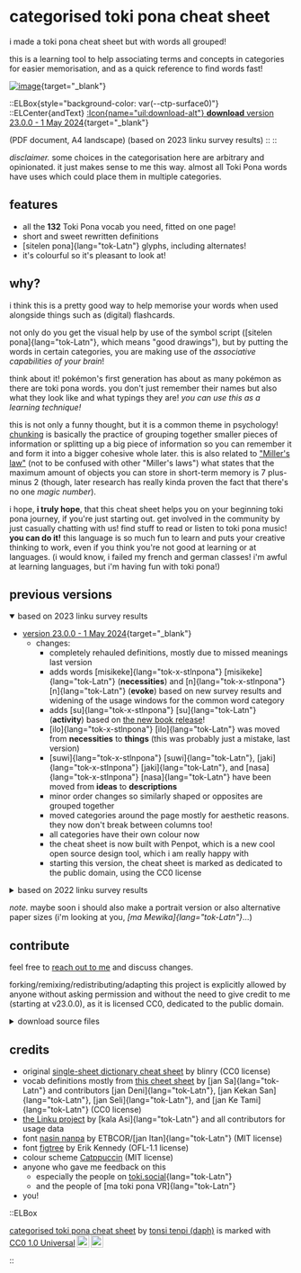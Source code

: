 # categorised toki pona cheat sheet

i made a toki pona cheat sheet but with words all grouped!

this is a learning tool to help associating terms and concepts in categories for easier memorisation, and as a quick reference to find words fast!

[![image](/tp-catdict/TP-EN_categorical_v23.0.0-A4-l.png)](/tp-catdict/TP-EN_categorical_v23.0.0-A4-l.pdf){target="\_blank"}

::ELBox{style="background-color: var(--ctp-surface0)"}
::ELCenter{andText}
[:Icon{name="uil:download-alt"} **download** version 23.0.0 - 1 May 2024](/tp-catdict/TP-EN_categorical_v23.0.0-A4-l.pdf){target="\_blank"}

(PDF document, A4 landscape) (based on 2023 linku survey results)
::
::

_disclaimer._ some choices in the categorisation here are arbitrary and opinionated. it just makes sense to me this way. almost all Toki Pona words have uses which could place them in multiple categories.

## features

- all the **132** Toki Pona vocab you need, fitted on one page!
- short and sweet rewritten definitions
- [sitelen pona]{lang="tok-Latn"} glyphs, including alternates!
- it's colourful so it's pleasant to look at!

## why?

i think this is a pretty good way to help memorise your words when used alongside things such as (digital) flashcards.

not only do you get the visual help by use of the symbol script ([sitelen pona]{lang="tok-Latn"}, which means "good drawings"), but by putting the words in certain categories, you are making use of the *associative capabilities of your brain*!

think about it! pokémon's first generation has about as many pokémon as there are toki pona words. you don't just remember their names but also what they look like and what typings they are! *you can use this as a learning technique!*

this is not only a funny thought, but it is a common theme in psychology! [chunking](<https://en.wikipedia.org/wiki/Chunking_(psychology)>) is basically the practice of grouping together smaller pieces of information or splitting up a big piece of information so you can remember it and form it into a bigger cohesive whole later. this is also related to ["Miller's law"](https://en.wikipedia.org/wiki/The_Magical_Number_Seven,_Plus_or_Minus_Two) (not to be confused with other "Miller's laws") what states that the maximum amount of objects you can store in short-term memory is 7 plus-minus 2 (though, later research has really kinda proven the fact that there's no one _magic number_).

i hope, **i truly hope**, that this cheat sheet helps you on your beginning toki pona journey, if you're just starting out. get involved in the community by just casually chatting with us! find stuff to read or listen to toki pona music! **you can do it!** this language is so much fun to learn and puts your creative thinking to work, even if you think you're not good at learning or at languages. (i would know, i failed my french and german classes! i'm awful at learning languages, but i'm having fun with toki pona!)

## previous versions

<details open>
  <summary>based on 2023 linku survey results</summary>

- [version 23.0.0 - 1 May 2024](/tp-catdict/TP-EN_categorical_v23.0.0-A4-l.pdf){target="\_blank"}
  - changes:
    - completely rehauled definitions, mostly due to missed meanings last version
    - adds words [misikeke]{lang="tok-x-stlnpona"} [misikeke]{lang="tok-Latn"} (**necessities**) and [n]{lang="tok-x-stlnpona"} [n]{lang="tok-Latn"} (**evoke**) based on new survey results and widening of the usage windows for the common word category
    - adds [su]{lang="tok-x-stlnpona"} [su]{lang="tok-Latn"} (**activity**) based on [the new book release](https://tokipona.org/)!
    - [ilo]{lang="tok-x-stlnpona"} [ilo]{lang="tok-Latn"} was moved from **necessities** to **things** (this was probably just a mistake, last version)
    - [suwi]{lang="tok-x-stlnpona"} [suwi]{lang="tok-Latn"}, [jaki]{lang="tok-x-stlnpona"} [jaki]{lang="tok-Latn"}, and [nasa]{lang="tok-x-stlnpona"} [nasa]{lang="tok-Latn"} have been moved from **ideas** to **descriptions**
    - minor order changes so similarly shaped or opposites are grouped together
    - moved categories around the page mostly for aesthetic reasons. they now don't break between columns too!
    - all categories have their own colour now
    - the cheat sheet is now built with Penpot, which is a new cool open source design tool, which i am really happy with
    - starting this version, the cheat sheet is marked as dedicated to the public domain, using the CC0 license

</details>
<details>
  <summary>based on 2022 linku survey results</summary>

- [version 22.1.0 - 2 Sep 2023](/tp-catdict/TP-EN_categorical_v22.1.0.pdf){target="\_blank"} (CC BY 4.0 license)

</details>

*note.* maybe soon i should also make a portrait version or also alternative paper sizes (i'm looking at you, *[ma Mewika]{lang="tok-Latn"}*...)

## contribute

feel free to [reach out to me](/mi) and discuss changes.

forking/remixing/redistributing/adapting this project is explicitly allowed by anyone without asking permission and without the need to give credit to me (starting at v23.0.0), as it is licensed CC0, dedicated to the public domain.

<details>
  <summary>download source files</summary>

- [:Icon{name="uil:download-alt"} download source](/tp-catdict/tpcat-v23.0.0.penpot){target="\_blank"} (`.penpot` for [Penpot](https://penpot.app/))
- [:Icon{name="uil:download-alt"} download SVG + JSON](/tp-catdict/tpcat-v23.0.0.zip){target="\_blank"} (for archival purposes)

</details>

## credits

- original [single-sheet dictionary cheat sheet](https://blinry.org/toki-pona-cheat-sheet/) by blinry (CC0 license)
- vocab definitions mostly from [this cheet sheet](https://jansa-tp.github.io/cheatsheet) by [jan Sa]{lang="tok-Latn"} and contributors [jan Deni]{lang="tok-Latn"}, [jan Kekan San]{lang="tok-Latn"}, [jan Seli]{lang="tok-Latn"}, and [jan Ke Tami]{lang="tok-Latn"} (CC0 license)
- [the Linku project](https://linku.la/) by [kala Asi]{lang="tok-Latn"} and all contributors for usage data
- font [nasin nanpa](https://github.com/ETBCOR/nasin-nanpa) by ETBCOR/[jan Itan]{lang="tok-Latn"} (MIT license)
- font [figtree](https://brailleinstitute.org/freefont) by Erik Kennedy (OFL-1.1 license)
- colour scheme [Catppuccin](https://catppuccin.com/) (MIT license)
- anyone who gave me feedback on this
  - especially the people on [toki.social](https://toki.social){lang="tok-Latn"}
  - and the people of [ma toki pona VR]{lang="tok-Latn"}
- you!

::ELBox

<p xmlns:cc="http://creativecommons.org/ns#" xmlns:dct="http://purl.org/dc/terms/"><a property="dct:title" rel="cc:attributionURL" href="https://tenpi.li/tokipona/catdict">categorised toki pona cheat sheet</a> by <a rel="cc:attributionURL dct:creator" property="cc:attributionName" href="https://tenpi.li">tonsi tenpi (daph)</a> is marked with <a href="https://creativecommons.org/publicdomain/zero/1.0/?ref=chooser-v1" target="_blank" rel="license noopener noreferrer" style="display:inline-block;">CC0 1.0 Universal<img style="height:22px!important;margin-left:3px;vertical-align:text-bottom;" src="https://mirrors.creativecommons.org/presskit/icons/cc.svg?ref=chooser-v1" alt=""><img style="height:22px!important;margin-left:3px;vertical-align:text-bottom;" src="https://mirrors.creativecommons.org/presskit/icons/zero.svg?ref=chooser-v1" alt=""></a></p>
::
